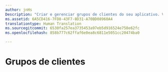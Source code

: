 ```yaml
---
author: jnHs
Description: "Criar e gerenciar grupos de clientes do seu aplicativo. Você pode criar segmentos para um determinado conjunto de clientes de um aplicativo ou grupos de versão de pré-lançamento para usar com o pacote de pré-lançamento."
ms.assetid: 6A5CD416-7FD8-43F7-8D31-A70BD08960A4
translationtype: Human Translation
ms.sourcegitcommit: 6530fa257ea3735453a97eb5d916524e750e62fc
ms.openlocfilehash: 858b777c62ffaf6e0ea8c6811e5051cc20474ba0

---
```


# Grupos de clientes







<!--HONumber=Jun16_HO4-->


